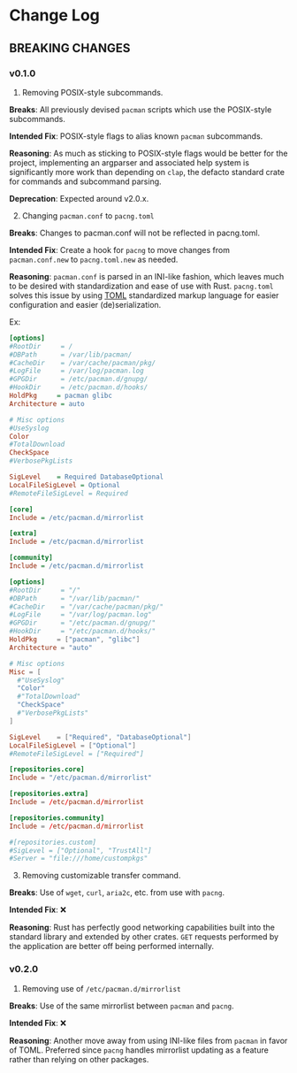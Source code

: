 # Change Log

## BREAKING CHANGES

### v0.1.0
1.  Removing POSIX-style subcommands.

__Breaks__: All previously devised `pacman` scripts which use
the POSIX-style subcommands.

__Intended Fix__: POSIX-style flags to alias known `pacman` subcommands.

__Reasoning__: As much as sticking to POSIX-style flags would be
better for the project, implementing an argparser and associated
help system is significantly more work than depending on `clap`,
the defacto standard crate for commands and subcommand parsing.

__Deprecation__: Expected around v2.0.x.

2.  Changing `pacman.conf` to `pacng.toml`

__Breaks__: Changes to pacman.conf will not be reflected in pacng.toml.

__Intended Fix__: Create a hook for `pacng` to move changes from `pacman.conf.new` to `pacng.toml.new` as needed.

__Reasoning__: `pacman.conf` is parsed in an INI-like fashion, which leaves much to be desired with standardization and ease of use with Rust. `pacng.toml` solves this issue by using [TOML](https://github.com/toml-lang/toml) standardized markup language for easier configuration and easier (de)serialization.

  Ex:
  ```ini
  [options]
  #RootDir     = /
  #DBPath      = /var/lib/pacman/
  #CacheDir    = /var/cache/pacman/pkg/
  #LogFile     = /var/log/pacman.log
  #GPGDir      = /etc/pacman.d/gnupg/
  #HookDir     = /etc/pacman.d/hooks/
  HoldPkg     = pacman glibc
  Architecture = auto

  # Misc options
  #UseSyslog
  Color
  #TotalDownload
  CheckSpace
  #VerbosePkgLists

  SigLevel    = Required DatabaseOptional
  LocalFileSigLevel = Optional
  #RemoteFileSigLevel = Required

  [core]
  Include = /etc/pacman.d/mirrorlist

  [extra]
  Include = /etc/pacman.d/mirrorlist

  [community]
  Include = /etc/pacman.d/mirrorlist
  ```

  ```toml
  [options]
  #RootDir     = "/"
  #DBPath      = "/var/lib/pacman/"
  #CacheDir    = "/var/cache/pacman/pkg/"
  #LogFile     = "/var/log/pacman.log"
  #GPGDir      = "/etc/pacman.d/gnupg/"
  #HookDir     = "/etc/pacman.d/hooks/"
  HoldPkg     = ["pacman", "glibc"]
  Architecture = "auto"

  # Misc options
  Misc = [
    #"UseSyslog"
    "Color"
    #"TotalDownload"
    "CheckSpace"
    #"VerbosePkgLists"
  ]

  SigLevel    = ["Required", "DatabaseOptional"]
  LocalFileSigLevel = ["Optional"]
  #RemoteFileSigLevel = ["Required"]

  [repositories.core]
  Include = "/etc/pacman.d/mirrorlist"

  [repositories.extra]
  Include = /etc/pacman.d/mirrorlist

  [repositories.community]
  Include = /etc/pacman.d/mirrorlist

  #[repositories.custom]
  #SigLevel = ["Optional", "TrustAll"]
  #Server = "file:///home/custompkgs"

  ```

3.  Removing customizable transfer command.

__Breaks__: Use of `wget`, `curl`, `aria2c`, etc. from use with `pacng`.

__Intended Fix__: :x:

__Reasoning__: Rust has perfectly good networking capabilities
built into the standard library and extended by other crates.
`GET` requests performed by the application are better off being
performed internally.

### v0.2.0

1. Removing use of `/etc/pacman.d/mirrorlist`

__Breaks__: Use of the same mirrorlist between `pacman` and `pacng`.

__Intended Fix__: :x:

__Reasoning__: Another move away from using INI-like files from
`pacman` in favor of TOML. Preferred since `pacng` handles
mirrorlist updating as a feature rather than relying on other
packages.
